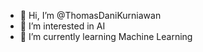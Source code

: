 - 👋 Hi, I’m @ThomasDaniKurniawan
- 👀 I’m interested in AI
- 🌱 I’m currently learning Machine Learning


<!---
ThomasDaniKurniawan/ThomasDaniKurniawan is a ✨ special ✨ repository because its `README.md` (this file) appears on your GitHub profile.
You can click the Preview link to take a look at your changes.
--->
